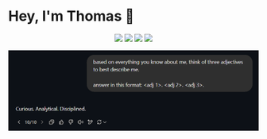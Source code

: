 # Hey, I'm Thomas 👋

<p align='center'>
<a href="https://leetcode.com/0xK2/"><img height="30" src="./leetcode.ico"></a>
<a href="https://app.hackthebox.com/profile/1020657"><img height="30" src="./hackthebox.ico"></a>
<a href="https://app.onlydust.com/u/thomas192"><img height="30" src="./onlydust.ico"></a>
<a href="https://t.me/r0xK2"><img height="30" src="./telegram.ico"></a>
</p>

<img src="chatgpt.png">
